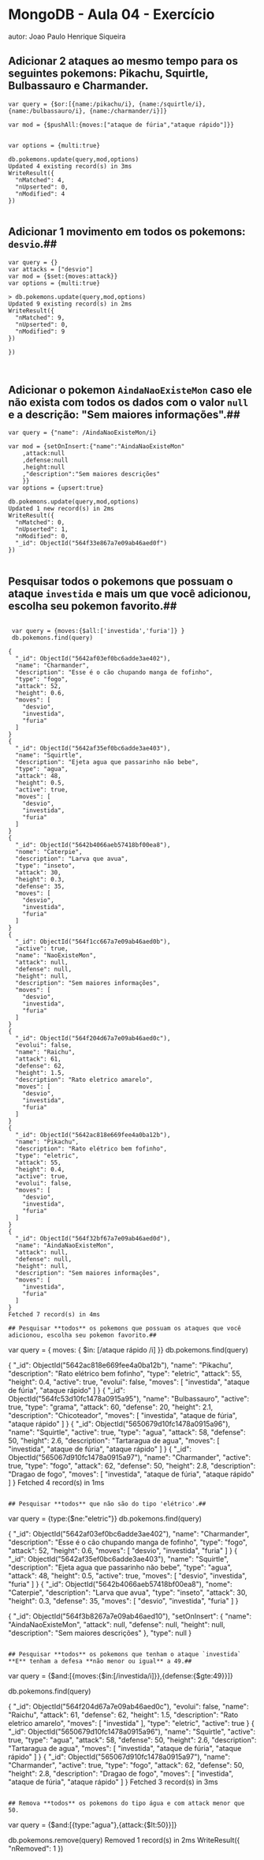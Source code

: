 # MongoDB - Aula 04 - Exercício
autor: Joao Paulo Henrique Siqueira

## **Adicionar** 2 ataques ao mesmo tempo para os seguintes pokemons: Pikachu, Squirtle, Bulbassauro e Charmander.
```
var query = {$or:[{name:/pikachu/i}, {name:/squirtle/i}, {name:/bulbassauro/i}, {name:/charmander/i}]}

var mod = {$pushAll:{moves:["ataque de fúria","ataque rápido"]}}


var options = {multi:true}

db.pokemons.update(query,mod,options)
Updated 4 existing record(s) in 3ms
WriteResult({
  "nMatched": 4,
  "nUpserted": 0,
  "nModified": 4
})


```

## **Adicionar** 1 movimento em todos os pokemons: `desvio`.##
```
var query = {}
var attacks = ["desvio"]
var mod = {$set:{moves:attack}}
var options = {multi:true}

> db.pokemons.update(query,mod,options)
Updated 9 existing record(s) in 2ms
WriteResult({
  "nMatched": 9,
  "nUpserted": 0,
  "nModified": 9
})

})



```

## **Adicionar** o pokemon `AindaNaoExisteMon` caso ele não exista com todos os dados com o valor `null` e a descrição: "Sem maiores informações".##
```
var query = {"name": /AindaNaoExisteMon/i}

var mod = {setOnInsert:{"name":"AindaNaoExisteMon"
	,attack:null
	,defense:null
	,height:null
	,"description":"Sem maiores descrições"
	}}
var options = {upsert:true}

db.pokemons.update(query,mod,options)
Updated 1 new record(s) in 2ms
WriteResult({
  "nMatched": 0,
  "nUpserted": 1,
  "nModified": 0,
  "_id": ObjectId("564f33e867a7e09ab46aed0f")
})


```

## Pesquisar todos o pokemons que possuam o ataque `investida` e mais um que você adicionou, escolha seu pokemon favorito.##
```

 var query = {moves:{$all:['investida','furia']} }
 db.pokemons.find(query)	

{
  "_id": ObjectId("5642af03ef0bc6adde3ae402"),
  "name": "Charmander",
  "description": "Esse é o cão chupando manga de fofinho",
  "type": "fogo",
  "attack": 52,
  "height": 0.6,
  "moves": [
    "desvio",
    "investida",
    "furia"
  ]
}
{
  "_id": ObjectId("5642af35ef0bc6adde3ae403"),
  "name": "Squirtle",
  "description": "Ejeta agua que passarinho não bebe",
  "type": "agua",
  "attack": 48,
  "height": 0.5,
  "active": true,
  "moves": [
    "desvio",
    "investida",
    "furia"
  ]
}
{
  "_id": ObjectId("5642b4066aeb57418bf00ea8"),
  "nome": "Caterpie",
  "description": "Larva que avua",
  "type": "inseto",
  "attack": 30,
  "height": 0.3,
  "defense": 35,
  "moves": [
    "desvio",
    "investida",
    "furia"
  ]
}
{
  "_id": ObjectId("564f1cc667a7e09ab46aed0b"),
  "active": true,
  "name": "NaoExisteMon",
  "attack": null,
  "defense": null,
  "height": null,
  "description": "Sem maiores informações",
  "moves": [
    "desvio",
    "investida",
    "furia"
  ]
}
{
  "_id": ObjectId("564f204d67a7e09ab46aed0c"),
  "evolui": false,
  "name": "Raichu",
  "attack": 61,
  "defense": 62,
  "height": 1.5,
  "description": "Rato eletrico amarelo",
  "moves": [
    "desvio",
    "investida",
    "furia"
  ]
}
{
  "_id": ObjectId("5642ac818e669fee4a0ba12b"),
  "name": "Pikachu",
  "description": "Rato elétrico bem fofinho",
  "type": "eletric",
  "attack": 55,
  "height": 0.4,
  "active": true,
  "evolui": false,
  "moves": [
    "desvio",
    "investida",
    "furia"
  ]
}
{
  "_id": ObjectId("564f32bf67a7e09ab46aed0d"),
  "name": "AindaNaoExisteMon",
  "attack": null,
  "defense": null,
  "height": null,
  "description": "Sem maiores informações",
  "moves": [
    "investida",
    "furia"
  ]
}
Fetched 7 record(s) in 4ms

## Pesquisar **todos** os pokemons que possuam os ataques que você adicionou, escolha seu pokemon favorito.##
```
var query = { moves: { $in: [/ataque rápido
/i] }}
db.pokemons.find(query)

{
  "_id": ObjectId("5642ac818e669fee4a0ba12b"),
  "name": "Pikachu",
  "description": "Rato elétrico bem fofinho",
  "type": "eletric",
  "attack": 55,
  "height": 0.4,
  "active": true,
  "evolui": false,
  "moves": [
    "investida",
    "ataque de fúria",
    "ataque rápido"
  ]
}
{
  "_id": ObjectId("564fc53d10fc1478a0915a95"),
  "name": "Bulbassauro",
  "active": true,
  "type": "grama",
  "attack": 60,
  "defense": 20,
  "height": 2.1,
  "description": "Chicoteador",
  "moves": [
    "investida",
    "ataque de fúria",
    "ataque rápido"
  ]
}
{
  "_id": ObjectId("5650679d10fc1478a0915a96"),
  "name": "Squirtle",
  "active": true,
  "type": "agua",
  "attack": 58,
  "defense": 50,
  "height": 2.6,
  "description": "Tartaragua de agua",
  "moves": [
    "investida",
    "ataque de fúria",
    "ataque rápido"
  ]
}
{
  "_id": ObjectId("565067d910fc1478a0915a97"),
  "name": "Charmander",
  "active": true,
  "type": "fogo",
  "attack": 62,
  "defense": 50,
  "height": 2.8,
  "description": "Dragao de fogo",
  "moves": [
    "investida",
    "ataque de fúria",
    "ataque rápido"
  ]
}
Fetched 4 record(s) in 1ms

```

## Pesquisar **todos** que não são do tipo 'elétrico'.##
```
var query = {type:{$ne:"eletric"}}
db.pokemons.find(query)


{
  "_id": ObjectId("5642af03ef0bc6adde3ae402"),
  "name": "Charmander",
  "description": "Esse é o cão chupando manga de fofinho",
  "type": "fogo",
  "attack": 52,
  "height": 0.6,
  "moves": [
    "desvio",
    "investida",
    "furia"
  ]
}
{
  "_id": ObjectId("5642af35ef0bc6adde3ae403"),
  "name": "Squirtle",
  "description": "Ejeta agua que passarinho não bebe",
  "type": "agua",
  "attack": 48,
  "height": 0.5,
  "active": true,
  "moves": [
    "desvio",
    "investida",
    "furia"
  ]
}
{
  "_id": ObjectId("5642b4066aeb57418bf00ea8"),
  "nome": "Caterpie",
  "description": "Larva que avua",
  "type": "inseto",
  "attack": 30,
  "height": 0.3,
  "defense": 35,
  "moves": [
    "desvio",
    "investida",
    "furia"
  ]
}

{
  "_id": ObjectId("564f3b8267a7e09ab46aed10"),
  "setOnInsert": {
    "name": "AindaNaoExisteMon",
    "attack": null,
    "defense": null,
    "height": null,
    "description": "Sem maiores descrições"
  },
  "type": null
}

```

## Pesquisar **todos** os pokemons que tenham o ataque `investida` **E** tenham a defesa **não menor ou igual** a 49.##
```
 var query = {$and:[{moves:{$in:[/investida/i]}},{defense:{$gte:49}}]}
	
 db.pokemons.find(query)

{
  "_id": ObjectId("564f204d67a7e09ab46aed0c"),
  "evolui": false,
  "name": "Raichu",
  "attack": 61,
  "defense": 62,
  "height": 1.5,
  "description": "Rato eletrico amarelo",
  "moves": [
    "investida"
  ],
  "type": "eletric",
  "active": true
}
{
  "_id": ObjectId("5650679d10fc1478a0915a96"),
  "name": "Squirtle",
  "active": true,
  "type": "agua",
  "attack": 58,
  "defense": 50,
  "height": 2.6,
  "description": "Tartaragua de agua",
  "moves": [
    "investida",
    "ataque de fúria",
    "ataque rápido"
  ]
}
{
  "_id": ObjectId("565067d910fc1478a0915a97"),
  "name": "Charmander",
  "active": true,
  "type": "fogo",
  "attack": 62,
  "defense": 50,
  "height": 2.8,
  "description": "Dragao de fogo",
  "moves": [
    "investida",
    "ataque de fúria",
    "ataque rápido"
  ]
}
Fetched 3 record(s) in 3ms




```

## Remova **todos** os pokemons do tipo água e com attack menor que 50.
```
var query = {$and:[{type:"agua"},{attack:{$lt:50}}]}

db.pokemons.remove(query)
Removed 1 record(s) in 2ms
WriteResult({
  "nRemoved": 1
})


```
